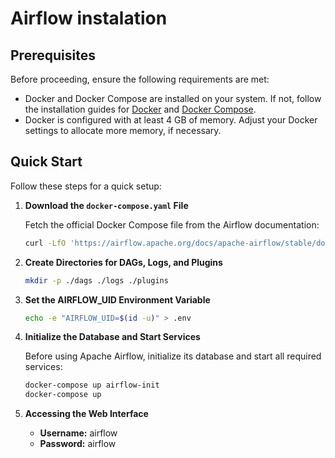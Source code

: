 # Airflow instalation

## Prerequisites

Before proceeding, ensure the following requirements are met:

- Docker and Docker Compose are installed on your system. If not, follow the installation guides for [Docker](https://docs.docker.com/get-docker/) and [Docker Compose](https://docs.docker.com/compose/install/).
- Docker is configured with at least 4 GB of memory. Adjust your Docker settings to allocate more memory, if necessary.

## Quick Start

Follow these steps for a quick setup:

1. **Download the `docker-compose.yaml` File**

   Fetch the official Docker Compose file from the Airflow documentation:

   ```bash
   curl -LfO 'https://airflow.apache.org/docs/apache-airflow/stable/docker-compose.yaml'

2. **Create Directories for DAGs, Logs, and Plugins**
   ```bash
   mkdir -p ./dags ./logs ./plugins

3. **Set the AIRFLOW_UID Environment Variable**
   ```bash
   echo -e "AIRFLOW_UID=$(id -u)" > .env

4. **Initialize the Database and Start Services**

   Before using Apache Airflow, initialize its database and start all required services:
  
   ```bash
   docker-compose up airflow-init
   docker-compose up

5. **Accessing the Web Interface**

   - **Username:** airflow
   - **Password:** airflow

